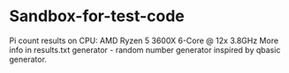 # Sandbox-for-test-code

Pi count results on CPU: AMD Ryzen 5 3600X 6-Core @ 12x 3.8GHz More info in results.txt
generator - random number generator inspired by qbasic generator.
